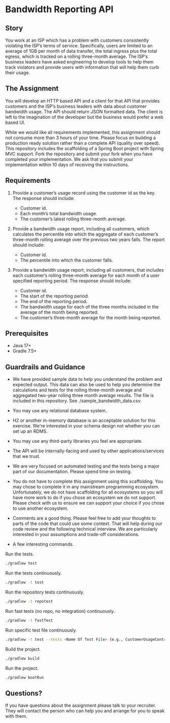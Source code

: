 # Bandwidth Reporting API #

## Story ##

You work at an ISP which has a problem with customers consistently violating the ISP’s terms of service. Specifically, users are limited to an average of 1GB per month of data transfer, the total ingress plus the total egress, which is tracked on a rolling three-month average. The ISP’s business leaders have asked engineering to develop tools to help them track violators and provide users with information that will help them curb their usage.

## The Assignment ##

You will develop an HTTP based API and a client for that API that provides customers and the ISP’s business leaders with data about customer bandwidth usage. The API should return JSON formatted data. The client is left to the imagination of the developer but the business would prefer a web based UI.

While we would like all requirements implemented, this assignment should not consume more than 3 hours of your time. Please focus on building a production ready solution rather than a complete API (quality over speed).
​
This repository includes the scaffolding of a Spring Boot project with Spring MVC support. Fork the repository and submit your fork when you have completed your implementation. We ask that you submit your implementation within 10 days of receiving the instructions.

## Requirements ##

1. Provide a customer’s usage record using the customer id as the key. The response should include:

   * Customer id.
   * Each month’s total bandwidth usage.
   * The customer’s latest rolling three-month average.

2. Provide a bandwidth usage report, including all customers, which calculates the percentile into which the aggregate of each customer’s three-month rolling average over the previous two years falls. The report should include:

   * Customer id.
   * The percentile into which the customer falls.

3. Provide a bandwidth usage report, including all customers, that includes each customer’s rolling three-month average for each month of a user specified reporting period. The response should include:

    * Customer id.
    * The start of the reporting period.
    * The end of the reporting period.
    * The bandwidth usage for each of the three months included in the average of the month being reported.
    * The customer’s three-month average for the month being reported.

## Prerequisites ##

* Java 17+
* Gradle 7.5+​

## Guardrails and Guidance ##

* We have provided sample data to help you understand the problem and expected output. This data can also be used to help you determine the calculations and tests for the rolling three-month average and aggregated two-year rolling three month average results. The file is included in this repository. See ./sample_bandwidth_data.csv.

* You may use any relational database system.

* H2 or another in-memory database is an acceptable solution for this exercise. We're interested in your schema design not whether you can set up an RDMS.

* You may use any third-party libraries you feel are appropriate.

* The API will be internally-facing and used by other applications/services that we trust.

* We are very focused on automated testing and the tests being a major part of our documentation. Please spend time on testing.

* You do not have to complete this assignment using this scaffolding. You may chose to complete it in any mainstream programming ecosystem. Unfortunately, we do not have scaffolding for all ecosystems so you will have more work to do if you chose an ecosystem we do not support. Please check with us to ensure we can support your choice if you chose to use another ecosystem.

* Comments are a good thing. Please feel free to add your thoughts to parts of the code that could use some context. That will help during our code review and the following technical interview. We are particularly interested in your assumptions and trade-off considerations.

* A few interesting commands.

Run the tests.

```bash
./gradlew test
```

Run the tests continuously.

```bash
./gradlew -t test
```

Run the repository tests continuously.

```bash
./gradlew -t repotest
```

Run fast tests (no repo, no integration) continuously.

```bash
./gradlew -t fastTest
```

Run specific test file continuously.

```bash
./gradlew -t test --tests <Name Of Test File> (e.g., CustomerUsageControllerTests)
```

Build the project.

```bash
./gradlew build
```

Run the project.

```bash
./gradlew bootRun
```

## Questions? ##

If you have questions about the assignment please talk to your recruiter. They will contact the person who can help you and arrange for you to speak with them.
